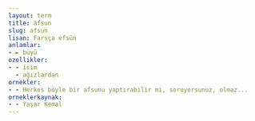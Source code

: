 ```yaml
---
layout: term
title: afsun
slug: afsun
lisan: Farsça efsūn
anlamlar:
- ► büyü
ozellikler:
- - isim
  - ağızlardan
ornekler:
- - Herkes böyle bir afsunu yaptırabilir mi, soruyorsunuz, olmaz...
orneklerkaynak:
- - Yaşar Kemal
---
```


